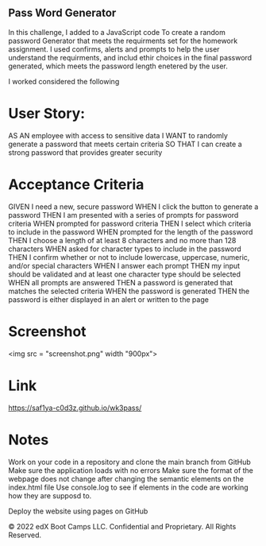 ## Pass Word Generator

In this challenge, I added to a JavaScript code
To create a random password Generator that meets the requirments set for the homework assignment. I used confirms, alerts and prompts to help the user understand the requirments, and includ ethir choices in the final password generated, which meets the password length enetered by the user.

I worked considered the following 

# User Story:

AS AN employee with access to sensitive data
I WANT to randomly generate a password that meets certain criteria
SO THAT I can create a strong password that provides greater security


# Acceptance Criteria

GIVEN I need a new, secure password
WHEN I click the button to generate a password
THEN I am presented with a series of prompts for password criteria
WHEN prompted for password criteria
THEN I select which criteria to include in the password
WHEN prompted for the length of the password
THEN I choose a length of at least 8 characters and no more than 128 characters
WHEN asked for character types to include in the password
THEN I confirm whether or not to include lowercase, uppercase, numeric, and/or special characters
WHEN I answer each prompt
THEN my input should be validated and at least one character type should be selected
WHEN all prompts are answered
THEN a password is generated that matches the selected criteria
WHEN the password is generated
THEN the password is either displayed in an alert or written to the page

# Screenshot

<img src = "screenshot.png" width "900px">

# Link

https://saf1ya-c0d3z.github.io/wk3pass/


# Notes

Work on your code in a repository and clone the main branch from GitHub
Make sure the application loads with no errors
Make sure the format of the webpage does not change after changing the semantic elements on the index.html file
Use console.log to see if elements in the code are working how they are supposd to.

Deploy the website using pages on GitHub


© 2022 edX Boot Camps LLC. Confidential and Proprietary. All Rights Reserved.
